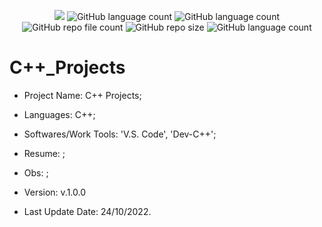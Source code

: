 <p align="center">
  <img src="http://img.shields.io/static/v1?label=STATUS&message=Under_Development&color=green&style=flat"/>
  <img alt="GitHub language count" src="https://img.shields.io/github/languages/count/Rafa-KozAnd/CPlusPlus_Projects">
  <img alt="GitHub language count" src="https://img.shields.io/github/languages/top/Rafa-KozAnd/CPlusPlus_Projects">
  <img alt="GitHub repo file count" src="https://img.shields.io/github/directory-file-count/Rafa-KozAnd/CPlusPlus_Projects">
  <img alt="GitHub repo size" src="https://img.shields.io/github/repo-size/Rafa-KozAnd/CPlusPlus_Projects">
  <img alt="GitHub language count" src="https://img.shields.io/github/license/Rafa-KozAnd/CPlusPlus_Projects">
</p>

# C++_Projects

- Project Name: C++ Projects;
- Languages: C++;
- Softwares/Work Tools: 'V.S. Code', 'Dev-C++';
- Resume: ;
- Obs: ;
- Version: v.1.0.0


- Last Update Date: 24/10/2022.

##
